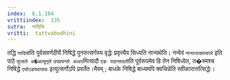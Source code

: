 ```yaml
---
index:  6.1.104
vrittiindex:  135
sutra:  नादिचि
vritti:  tattvabodhini 
---
```


तद्धि `नादिची`ति पूर्वसवर्णदीर्घे निषिद्धे पुनरुत्सर्गस्य वृद्धेः प्रवृत्त्यैव सिध्यति नान्यथेति। नन्वेवं `नान्तःपादमव्यपरे` इति पाठे `सुजाते अ�आसूनृते` `उपप्रयन्तो अध्वर`मित्यादौ `एङः पदान्तादती`ति पूर्वरूपमेव हि तेन निषिध्येत, त�स्मश्च निषिद्धे `एचोऽडयवायावः` इत्युत्सर्गोऽपि प्रवर्तेत।मैवम् ; बाधके निषिद्धे बाध्यमपि क्वचिन्नेति स्वीकारात्तत्सिद्धेः।

